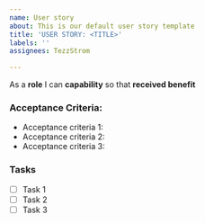```yaml
---
name: User story
about: This is our default user story template
title: 'USER STORY: <TITLE>'
labels: ''
assignees: TezzStrom

---
```


As a **role** I can **capability** so that **received benefit**

### Acceptance Criteria:

- Acceptance criteria 1:
- Acceptance criteria 2:
- Acceptance criteria 3:

### Tasks

- [ ] Task 1
- [ ] Task 2
- [ ] Task 3
